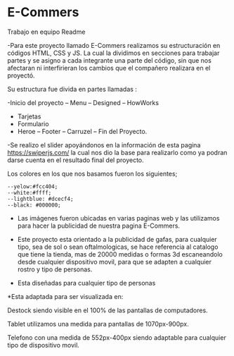 # E-Commers
Trabajo en equipo
Readme     

   -Para este proyecto  llamado E-Commers realizamos su estructuración en códigos HTML, CSS y JS. La cual la dividimos en secciones para trabajar partes y se asigno a cada integrante  una parte del código, sin que nos afectaran ni interfirieran los cambios que el compañero realizara en el proyectó.  

Su estructura fue divida en partes llamadas : 

-Inicio del proyecto 
– Menu 
– Designed 
– HowWorks 
- Tarjetas 
- Formulario
- Heroe 
– Footer 
– Carruzel 
– Fin del Proyecto. 

 
-Se realizo el slider apoyándonos en la información de esta pagina https://swiperjs.com/ la cual nos dio la base para realizarlo como ya podran darse cuenta en el resultado final del proyecto. 

Los colores en los que nos basamos fueron los siguientes; 

    --yelow:#fcc404; 
    --white:#ffff; 
    --lightblue: #dcecf4; 
    --black: #000000; 

 
- Las imágenes fueron ubicadas en varias paginas web y las utilizamos para hacer la publicidad de nuestra pagina E-Commers. 

 
- Este proyecto esta orientado a la publicidad de gafas, para cualquier tipo, sea de sol o sean oftalmologicas, se hace referencia al catalogo que tiene la tienda, mas de 20000 medidas o formas  3d escaneandolo desde cualquier dispositivo movil, para que se adapten a cualquier rostro y tipo de personas.

- Esta diseñadas para cualquier tipo de personas  

 

*Esta adaptada para ser visualizada en: 

 Destock siendo visible en el 100% de las pantallas de computadores. 

Tablet utilizamos una medida para pantallas de 1070px-900px. 

Telefono con una medida de 552px-400px siendo adaptable para cualquier tipo de dispositivo movil.